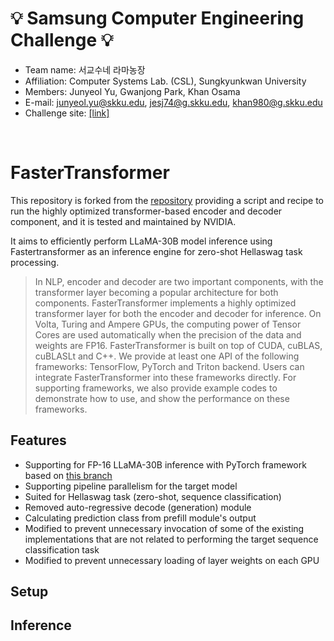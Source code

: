 # 💡 Samsung Computer Engineering Challenge 💡
- Team name: 서교수네 라마농장
- Affiliation: Computer Systems Lab. (CSL), Sungkyunkwan University
- Members: Junyeol Yu, Gwanjong Park, Khan Osama
- E-mail: junyeol.yu@skku.edu, jesj74@g.skku.edu, khan980@g.skku.edu
- Challenge site: [[link]](https://cechallenge.github.io/)
<br>

# FasterTransformer

This repository is forked from the [repository](https://github.com/vitrun/FasterTransformer) providing a script and recipe to run the highly optimized transformer-based encoder and decoder component, and it is tested and maintained by NVIDIA.

It aims to efficiently perform LLaMA-30B model inference using Fastertransformer as an inference engine for zero-shot Hellaswag task processing.

>In NLP, encoder and decoder are two important components, with the transformer layer becoming a popular architecture for both components. FasterTransformer implements a highly optimized transformer layer for both the encoder and decoder for inference. On Volta, Turing and Ampere GPUs, the computing power of Tensor Cores are used automatically when the precision of the data and weights are FP16. FasterTransformer is built on top of CUDA, cuBLAS, cuBLASLt and C++. We provide at least one API of the following frameworks: TensorFlow, PyTorch and Triton backend. Users can integrate FasterTransformer into these frameworks directly. For supporting frameworks, we also provide example codes to demonstrate how to use, and show the performance on these frameworks.

## Features
- Supporting for FP-16 LLaMA-30B inference with PyTorch framework based on [this branch](https://github.com/vitrun/FasterTransformer/tree/llama_torch)
- Supporting pipeline parallelism for the target model
- Suited for Hellaswag task (zero-shot, sequence classification)
- Removed auto-regressive decode (generation) module
- Calculating prediction class from prefill module's output
- Modified to prevent unnecessary invocation of some of the existing implementations that are not related to performing the target sequence classification task
- Modified to prevent unnecessary loading of layer weights on each GPU

## Setup

## Inference
